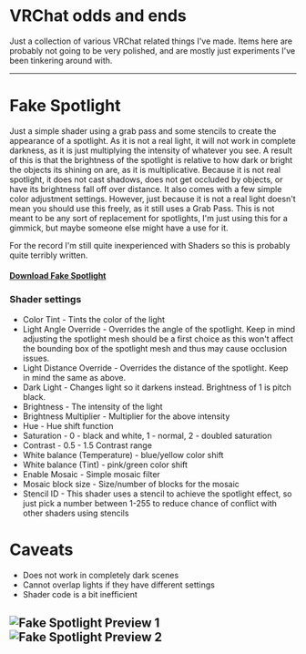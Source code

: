 # VRChat odds and ends

Just a collection of various VRChat related things I've made. Items here are probably not going to be very polished, and are mostly just experiments I've been tinkering around with. 

--- 
# Fake Spotlight

Just a simple shader using a grab pass and some stencils to create the appearance of a spotlight. As it is not a real light, it will not work in complete darkness, as it is just multiplying the intensity of whatever you see. A result of this is that the brightness of the spotlight is relative to how dark or bright the objects its shining on are, as it is multiplicative. Because it is not real spotlight, it does not cast shadows, does not get occluded by objects, or have its brightness fall off over distance. It also comes with a few simple color adjustment settings. However, just because it is not a real light doesn't mean you should use this freely, as it still uses a Grab Pass. This is not meant to be any sort of replacement for spotlights, I'm just using this for a gimmick, but maybe someone else might have a use for it.

For the record I'm still quite inexperienced with Shaders so this is probably quite terribly written.

#### [Download Fake Spotlight](https://github.com/acertainbluecat/VRChat-odds-and-ends/releases/download/unitypackages/FakeSpotlight_v0.1.2.unitypackage)  

### Shader settings
- Color Tint - Tints the color of the light
- Light Angle Override - Overrides the angle of the spotlight. Keep in mind adjusting the spotlight mesh should be a first choice as this won't affect the bounding box of the spotlight mesh and thus may cause occlusion issues.
- Light Distance Override - Overrides the distance of the spotlight. Keep in mind the same as above.
- Dark Light - Changes light so it darkens instead. Brightness of 1 is pitch black.
- Brightness - The intensity of the light
- Brightness Multiplier - Multiplier for the above intensity
- Hue - Hue shift function
- Saturation - 0 - black and white, 1 - normal, 2 - doubled saturation
- Contrast - 0.5 - 1.5 Contrast range
- White balance (Temperature) - blue/yellow color shift
- White balance (Tint) - pink/green color shift
- Enable Mosaic - Simple mosaic filter
- Mosaic block size - Size/number of blocks for the mosaic
- Stencil ID - This shader uses a stencil to achieve the spotlight effect, so just pick a number between 1-255 to reduce chance of conflict with other shaders using stencils

# Caveats

- Does not work in completely dark scenes
- Cannot overlap lights if they have different settings
- Shader code is a bit inefficient

![Fake Spotlight Preview 1](https://nyanpa.su/i/JdQ11dJ5.jpg)
![Fake Spotlight Preview 2](https://nyanpa.su/i/v2xM1dOK.jpg)
---
